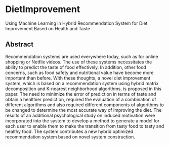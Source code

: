 # DietImprovement
Using Machine Learning in Hybrid Recommendation System for Diet Improvement Based on Health and Taste
## Abstract
Recommendation systems are used everywhere today, such as for online shopping or Netflix videos. The use of these systems necessitates the ability to predict the taste of food effectively. In addition, other food concerns, such as food safety and nutritional value have become more important than before. With these thoughts, a novel diet improvement system, which is based on a recommendation system using hybrid matrix decomposition and K-nearest neighborhood algorithms, is proposed in this paper. The need to minimize the error of prediction in terms of taste and obtain a healthier prediction, required the evaluation of a combination of different algorithms and also required different components of algorithms to be changed to determine the most accurate way of improving the diet. The results of an additional psychological study on induced motivation were incorporated into the system to develop a method to generate a model for each user to enable them to make the transition from tasty food to tasty and healthy food. The system contributes a new hybrid optimized recommendation system based on novel system construction.

